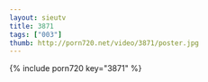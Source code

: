 ```yaml
--- 
layout: sieutv
title: 3871
tags: ["003"]
thumb: http://porn720.net/video/3871/poster.jpg
---
```

{% include porn720 key="3871" %} 

